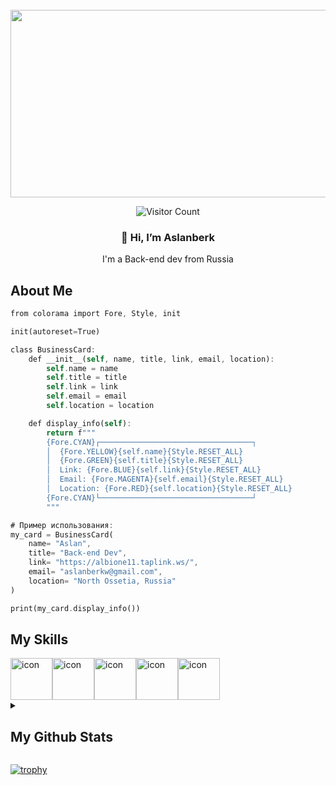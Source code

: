 <br clear="both">

<div align="center">
  <img height="300" width="600" src="https://user-images.githubusercontent.com/74038190/225813708-98b745f2-7d22-48cf-9150-083f1b00d6c9.gif"  />
</div>

<div align="center">

![Visitor Count](https://profile-counter.glitch.me/Aslanberk/count.svg)

</div>

<h3 align="center">👋 Hi, I’m Aslanberk</h3>
<p align="center">I'm a Back-end dev from Russia</p>

## About Me

```rs
from colorama import Fore, Style, init

init(autoreset=True)

class BusinessCard:
    def __init__(self, name, title, link, email, location):
        self.name = name
        self.title = title
        self.link = link
        self.email = email
        self.location = location

    def display_info(self):
        return f"""
        {Fore.CYAN}┌──────────────────────────────────┐
        │  {Fore.YELLOW}{self.name}{Style.RESET_ALL}                     
        │  {Fore.GREEN}{self.title}{Style.RESET_ALL}                     
        │  Link: {Fore.BLUE}{self.link}{Style.RESET_ALL}            
        │  Email: {Fore.MAGENTA}{self.email}{Style.RESET_ALL}              
        │  Location: {Fore.RED}{self.location}{Style.RESET_ALL}        
        {Fore.CYAN}└──────────────────────────────────┘
        """

# Пример использования:
my_card = BusinessCard(
    name= "Aslan",
    title= "Back-end Dev",
    link= "https://albione11.taplink.ws/",
    email= "aslanberkw@gmail.com",
    location= "North Ossetia, Russia"
)

print(my_card.display_info())
```
## My Skills

<div style="display: flex; align-items: flex-start;"><img src="https://techstack-generator.vercel.app/python-icon.svg" alt="icon" width="67" height="67" /><img src="https://techstack-generator.vercel.app/js-icon.svg" alt="icon" width="67" height="67" /><img src="https://techstack-generator.vercel.app/csharp-icon.svg" alt="icon" width="67" height="67" /><img src="https://techstack-generator.vercel.app/cpp-icon.svg" alt="icon" width="67" height="67" /><img src="https://techstack-generator.vercel.app/java-icon.svg" alt="icon" width="67" height="67" /></div>


<details>
    <summary><h2>My Github Stats</h2></summary>
    <figure>

![](http://github-profile-summary-cards.vercel.app/api/cards/profile-details?username=Aslanberk&theme=2077)
![](http://github-profile-summary-cards.vercel.app/api/cards/repos-per-language?username=Aslanberk&theme=2077)
![](http://github-profile-summary-cards.vercel.app/api/cards/most-commit-language?username=Aslanberk&theme=2077)
![](http://github-profile-summary-cards.vercel.app/api/cards/stats?username=Aslanberk&theme=2077)
![](http://github-profile-summary-cards.vercel.app/api/cards/productive-time?username=Aslanberk&theme=2077&utcOffset=8)

---
</details>

[![trophy](https://github-profile-trophy.vercel.app/?username=aslanberk&theme=onedark)](https://github.com/aslanberk/github-profile-trophy)
